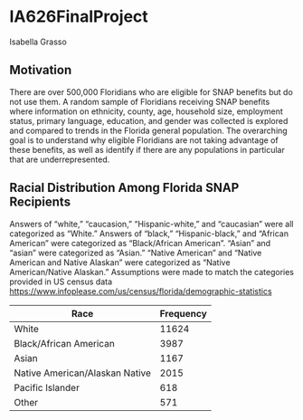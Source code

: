 # IA626FinalProject
Isabella Grasso

## Motivation

There are over 500,000 Floridians who are eligible for SNAP benefits but do not use them. A random sample of Floridians receiving SNAP benefits where information on ethnicity, county, age, household size, employment status, primary language, education, and gender was collected is explored and compared to trends in the Florida general population. The overarching goal is to understand why eligible Floridians are not taking advantage of these benefits, as well as identify if there are any populations in particular that are underrepresented. 

## Racial Distribution Among Florida SNAP Recipients

Answers of “white,” “caucasion,” “Hispanic-white,” and “caucasian” were all categorized as “White.” Answers of “black,” “Hispanic-black,” and “African American” were categorized as “Black/African American”. “Asian” and “asian” were categorized as “Asian.” “Native American” and “Native American and Native Alaskan” were categorized as “Native American/Native Alaskan.” Assumptions were made to match the categories provided in US census data https://www.infoplease.com/us/census/florida/demographic-statistics



|Race|Frequency|
|----|---------|
|White| 11624|
|Black/African American|3987|
|Asian|1167|
|Native American/Alaskan Native|2015|
|Pacific Islander|618|
|Other|571|





